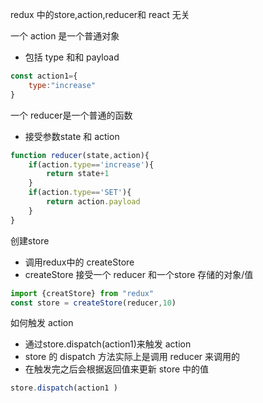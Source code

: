 redux 中的store,action,reducer和 react 无关

一个 action 是一个普通对象
- 包括 type 和和 payload
```js
const action1={
	type:"increase"
}
```

 一个  reducer是一个普通的函数
- 接受参数state 和 action

```js
function reducer(state,action){
	if(action.type=='increase'){
		return state+1
	}
	if(action.type=='SET'){
		return action.payload
	}
}
```

创建store
- 调用redux中的 createStore
- createStore 接受一个 reducer 和一个store 存储的对象/值
```js
import {creatStore} from "redux"
const store = createStore(reducer,10)
```

如何触发 action
- 通过store.dispatch(action1)来触发 action
- store 的 dispatch 方法实际上是调用 reducer 来调用的
- 在触发完之后会根据返回值来更新 store 中的值
```js
store.dispatch(action1 )
```